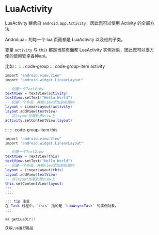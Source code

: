 # LuaActivity

LuaActivity 继承自 `android.app.Activity`，因此您可以使用 Activity 的全部方法

AndroLua+ 的每一个 lua 页面都是 LuaActivity 以及他的子类。

变量 `activity` 与 `this` 都是当前页面都 LuaActivity 实例对象，因此您可以很方便的使用安卓各种api。

比如：
:::: code-group
::: code-group-item activity
``` lua
import "android.view.View"
import "android.widget.LinearLayout"

-- 创建一个TextView
textView = TextView(activity)
textView.setText("Hello World")
-- 创建一个布局，并把view添加到布局内
layout = LinearLayout(activity)
layout.addView(textView)
-- 将layout加载到根view上
activity.setContentView(layout)
```
:::
::: code-group-item this
``` lua
import "android.view.View"
import "android.widget.LinearLayout"

-- 创建一个TextView
textView = TextView(this)
textView.setText("Hello World")
-- 创建一个布局，并把view添加到布局内
layout = LinearLayout(this)
layout.addView(textView)
-- 将layout加载到根view上
this.setContentView(layout)
:::
::::

::: tip 注意
在 Task 线程中，`this` 指的是 `LuaAsyncTask` 的实例对象。
:::

## getLuaDir()

获取Lua运行路径
